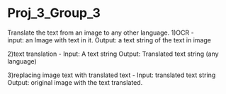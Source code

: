 # Proj_3_Group_3
Translate the text from an image to any other language.
1)OCR -  
input: an Image with text in it.
Output: a text string of the text in image

2)text translation - 
Input: A text string
Output: Translated text string (any language)

3)replacing image text with translated text - 
Input: translated text string 
Output: original image with the text translated.
